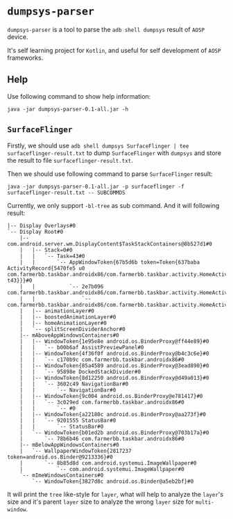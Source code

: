 # `dumpsys-parser`

`dumpsys-parser` is a tool to parse the `adb shell dumpsys` result of `AOSP` device.

It's self learning project for `Kotlin`, and useful for self development of `AOSP` frameworks.

## Help

Use following command to show help information:

```shell
java -jar dumpsys-parser-0.1-all.jar -h
```

## `SurfaceFlinger`

Firstly, we should use `adb shell dumpsys SurfaceFlinger | tee surfaceflinger-result.txt` to
dump `SurfaceFlinger` with `dumpsys` and store the result to file `surfaceflinger-result.txt`.

Then we should use following command to parse `SurfaceFlinger` result:
 ```shell
 java -jar dumpsys-parser-0.1-all.jar -p surfaceflinger -f surfaceflinger-result.txt -- SUBCOMMDS
```

Currently, we only support `-bl-tree` as sub command. And it will following result:

```
|-- Display Overlays#0
`-- Display Root#0
    |-- com.android.server.wm.DisplayContent$TaskStackContainers@8b527d1#0
    |   |-- Stack=0#0
    |   |   `-- Task=43#0
    |   |       `-- AppWindowToken{67b5d6b token=Token{637baba ActivityRecord{5470fe5 u0 com.farmerbb.taskbar.androidx86/com.farmerbb.taskbar.activity.HomeActivity t43}}}#0
    |   |           `-- 2e7b096 com.farmerbb.taskbar.androidx86/com.farmerbb.taskbar.activity.HomeActivity#0
    |   |               `-- com.farmerbb.taskbar.androidx86/com.farmerbb.taskbar.activity.HomeActivity#0
    |   |-- animationLayer#0
    |   |-- boostedAnimationLayer#0
    |   |-- homeAnimationLayer#0
    |   `-- splitScreenDividerAnchor#0
    |-- mAboveAppWindowsContainers#0
    |   |-- WindowToken{1e95e8e android.os.BinderProxy@ff44e89}#0
    |   |   `-- b00b6af AssistPreviewPanel#0
    |   |-- WindowToken{4f36f0f android.os.BinderProxy@b4c3c6e}#0
    |   |   `-- c170b9c com.farmerbb.taskbar.androidx86#0
    |   |-- WindowToken{85a4589 android.os.BinderProxy@3ead890}#0
    |   |   `-- 95898e DockedStackDivider#0
    |   |-- WindowToken{8d12250 android.os.BinderProxy@d49a013}#0
    |   |   `-- 3602c49 NavigationBar#0
    |   |       `-- NavigationBar#0
    |   |-- WindowToken{9c004 android.os.BinderProxy@e781417}#0
    |   |   `-- 3c029ed com.farmerbb.taskbar.androidx86#0
    |   |       `-- #0
    |   |-- WindowToken{a22180c android.os.BinderProxy@aa273f}#0
    |   |   `-- 9201555 StatusBar#0
    |   |       `-- StatusBar#0
    |   `-- WindowToken{b01ed2b android.os.BinderProxy@703b17a}#0
    |       `-- 78b6b46 com.farmerbb.taskbar.androidx86#0
    |-- mBelowAppWindowsContainers#0
    |   `-- WallpaperWindowToken{2817237 token=android.os.Binder@9213336}#0
    |       `-- 8b85d8d com.android.systemui.ImageWallpaper#0
    |           `-- com.android.systemui.ImageWallpaper#0
    `-- mImeWindowsContainers#0
        `-- WindowToken{3827d8c android.os.Binder@a5eb2bf}#0
``` 

It will print the `tree` like-style for `layer`, what will help to analyze the `layer`'s size
and it's parent `layer` size to analyze the wrong `layer` size for `multi-window`.